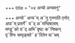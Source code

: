 +++
title = "०४ अन्यो अन्यमनु"

+++
अन्यो᳓ अन्य᳓म् अ᳓नु गृभ्णाति एनोर्  
अपा᳓म् प्रसर्गे᳓ य᳓द् अ᳓मन्दिषाताम्  
मण्डू᳓को य᳓द् अभि᳓वृष्टः क᳓निष्कन्  
पृ᳓श्निः सम्पृङ्क्ते᳓ ह᳓रितेन वा᳓चम्